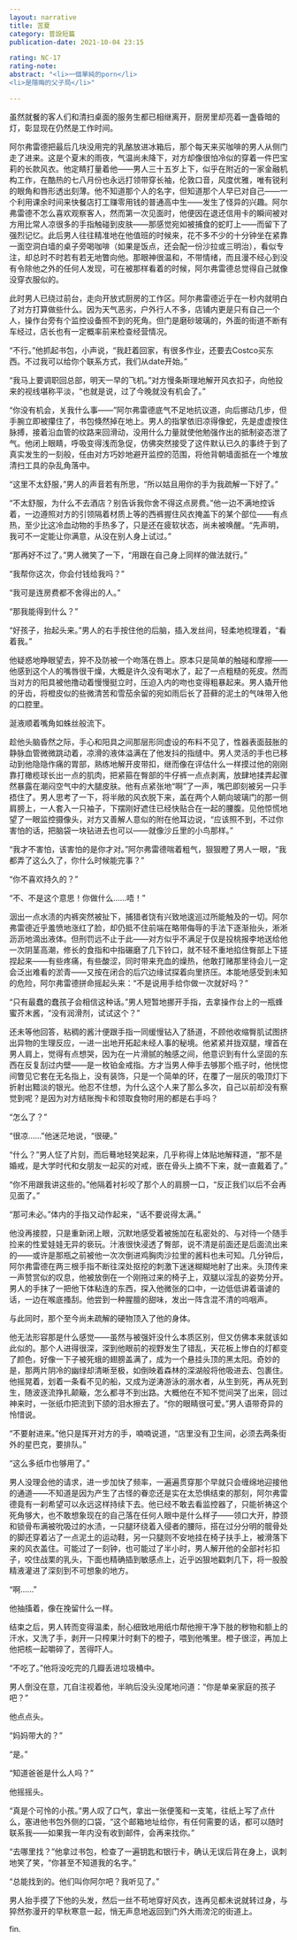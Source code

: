 ```yaml
---
layout: narrative
title: 苦夏
category: 普設短篇
publication-date: 2021-10-04 23:15

rating: NC-17
rating-note:
abstract: "<li>一個單純的porn</li>
<li>是隱晦的父子局</li>"

---
```


虽然就餐的客人们和清扫桌面的服务生都已相继离开，厨房里却亮着一盏昏暗的灯，彰显现在仍然是工作时间。

阿尔弗雷德把最后几块没用完的乳酪放进冰箱后，那个每天来买咖啡的男人从侧门走了进来。这是个夏末的雨夜，气温尚未降下，对方却像很怕冷似的穿着一件巴宝莉的长款风衣。他定睛打量着他——男人三十五岁上下，似乎在附近的一家金融机构工作，在酷热的七八月份也永远打领带穿长袖，伦敦口音，风度优雅，唯有锐利的眼角和唇形透出刻薄。他不知道那个人的名字，但知道那个人早已对自己——一个利用课余时间来快餐店打工赚零用钱的普通高中生——发生了怪异的兴趣。阿尔弗雷德不怎么喜欢观察客人，然而第一次见面时，他便因在退还信用卡的瞬间被对方用比常人凉很多的手指触碰到皮肤——那感觉宛如被捕食的蛇盯上——而留下了强烈记忆。此后男人往往精准地在他值班的时候来，花不多不少的十分钟坐在紧靠一面空洞白墙的桌子旁喝咖啡（如果是饭点，还会配一份沙拉或三明治），看似专注，却总时不时若有若无地瞥向他。那眼神很温和，不带情绪，而且漫不经心到没有令除他之外的任何人发现，可在被那样看着的时候，阿尔弗雷德总觉得自己就像没穿衣服似的。

此时男人已绕过前台，走向开放式厨房的工作区。阿尔弗雷德近乎在一秒内就明白了对方打算做些什么。因为天气恶劣，户外行人不多，店铺内更是只有自己一个人，操作台旁有个监控设备照不到的死角。但门是磨砂玻璃的，外面的街道不断有车经过，店长也有一定概率前来检查经营情况。

“不行。”他抓起书包，小声说，“我赶着回家，有很多作业，还要去Costco买东西。不过我可以给你个联系方式，我们从date开始。”

“我马上要调职回总部，明天一早的飞机。”对方慢条斯理地解开风衣扣子，向他投来的视线堪称平淡，“也就是说，过了今晚就没有机会了。”

“你没有机会，关我什么事——”阿尔弗雷德底气不足地抗议道，向后挪动几步，但手腕立即被攥住了，书包倏然掉在地上。男人的指掌依旧凉得像蛇，先是虚虚按住脉搏，接着沿血管的纹路来回滑动，没用什么力量就使他勉强作出的抵制姿态泄了气。他闭上眼睛，呼吸变得浅而急促，仿佛突然接受了这件默认已久的事终于到了真实发生的一刻般，任由对方巧妙地避开监控的范围，将他背朝墙面抵在一个堆放清扫工具的杂乱角落中。

“这里不太舒服，”男人的声音若有所思，“所以姑且用你的手为我疏解一下好了。”

“不太舒服，为什么不去酒店？别告诉我你舍不得这点房费。”他一边不满地控诉着，一边遵照对方的引领隔着材质上等的西裤握住风衣掩盖下的某个部位——有点热，至少比这冷血动物的手热多了，只是还在疲软状态，尚未被唤醒。“先声明，我可不一定能让你满意，从没在别人身上试过。”

“那再好不过了。”男人微笑了一下，“用跟在自己身上同样的做法就行。”

“我帮你这次，你会付钱给我吗？”

“我可是连房费都不舍得出的人。”

“那我能得到什么？”

“好孩子，抬起头来。”男人的右手按住他的后脑，插入发丝间，轻柔地梳理着，“看着我。”

他疑惑地睁眼望去，猝不及防被一个吻落在唇上。原本只是简单的触碰和摩擦——他感到这个人的嘴唇很干燥，大概是许久没有喝水了，起了一点粗糙的死皮。然而当对方的阳具被他撸动着慢慢挺立时，压迫入内的吻也变得粗暴起来。男人撬开他的牙齿，将橙皮似的些微清苦和雪茄余留的宛如雨后长了苔藓的泥土的气味带入他的口腔里。

涎液顺着嘴角如蛛丝般流下。

趁他头脑昏然之际，手心和阳具之间那层形同虚设的布料不见了，性器表面鼓胀的静脉血管微微跳动着，凉滑的液体溢满在了他发抖的指缝中。男人灵活的手也已移动到他隐隐作痛的胃部，熟练地解开皮带扣，继而像在评估什么一样摸过他的刚刚靠打橄榄球长出一点的肌肉，把紧箍在臀部的牛仔裤一点点剥离，放肆地揉弄起骤然暴露在潮闷空气中的大腿皮肤。他有点紧张地“啊”了一声，嘴巴即刻被另一只手捂住了。男人思考了一下，将半敞的风衣脱下来，盖在两个人朝向玻璃门的那一侧肩膀上，一人套入一只袖子，下摆刚好遮住已经快贴合在一起的腰腹。见他惊慌地望了一眼监控摄像头，对方又善解人意似的附在他耳边说，“应该照不到，不过你害怕的话，把脑袋一块钻进去也可以——就像沙丘里的小鸟那样。”

“我才不害怕，该害怕的是你才对。”阿尔弗雷德喘着粗气，狠狠瞪了男人一眼，“我都弄了这么久了，你什么时候能完事？”

“你不喜欢持久的？”

“不、不是这个意思！你做什么……唔！”

洇出一点水渍的内裤突然被扯下，捕猎者饶有兴致地逡巡过所能触及的一切。阿尔弗雷德近乎羞愤地涨红了脸，却仍抵不住前端在略带侮辱的手法下逐渐抬头，淅淅沥沥地滴出液体。但刑罚远不止于此——对方似乎不满足于仅是投桃报李地送给他一次阴茎高潮，修长的食指和中指碾磨了几下铃口，就不轻不重地掐住臀部上下搓捏起来——有些疼痛，有些酸涩，同时带来充血的燥热，他敢打赌那里待会儿一定会泛出难看的淤青——又按在闭合的后穴边缘试探着向里挤压。本能地感受到未知的危险，阿尔弗雷德拼命摇起头来：“不是说用手给你做一次就好吗？”

“只有最蠢的蠢孩子会相信这种话。”男人短暂地挪开手指，去拿操作台上的一瓶蜂蜜芥末酱，“没有润滑剂，试试这个？”

还未等他回答，粘稠的酱汁便跟手指一同缓慢钻入了肠道，不顾他收缩臀肌试图挤出异物的生理反应，一进一出地开拓起未经人事的秘境。他紧紧并拢双腿，埋首在男人肩上，觉得有点想哭，因为在一片滑腻的触感之间，他意识到有什么坚固的东西在反复刮过内壁——是一枚铂金戒指。方才当男人伸手去够那个瓶子时，他恍惚间瞥见它套在无名指上，没有装饰，只是一个简单的环，在覆了一层灰的吸顶灯下折射出黯淡的银光。他忍不住想，为什么这个人来了那么多次，自己以前却没有察觉到呢？是因为对方结账掏卡和领取食物时用的都是右手吗？

“怎么了？”

“很凉……”他迷茫地说，“很硬。”

“什么？”男人怔了片刻，而后蓦地轻笑起来，几乎称得上体贴地解释道，“那不是婚戒，是大学时代和女朋友一起买的对戒，嵌在骨头上摘不下来，就一直戴着了。”

“你不用跟我讲这些的。”他隔着衬衫咬了那个人的肩膀一口，“反正我们以后不会再见面了。”

“那可未必。”体内的手指又动作起来，“话不要说得太满。”

他没再接腔，只是重新闭上眼，沉默地感受着被施加在私密处的、与对待一个随手捡来的性爱娃娃无异的亵玩。汁液很快浸透了臀部，说不清是前面还是后面流出来的——或许是那瓶之前被他一次次倒进鸡胸肉沙拉里的酱料也未可知。几分钟后，阿尔弗雷德在两三根手指不断往深处抠挖的刺激下迷迷糊糊地射了出来。头顶传来一声赞赏似的叹息，他被放倒在一个刚拖过来的椅子上，双腿以淫乱的姿势分开。男人的手抹了一把他下体粘连的东西，探入他微张的口中，一边低低讲着谐谑的话，一边在喉底搔刮。他尝到一种腥膻的甜味，发出一阵含混不清的呜咽声。

与此同时，那个至今尚未疏解的硬物顶入了他的身体。

他无法形容那是什么感觉——虽然与被强奸没什么本质区别，但又仿佛本来就该如此似的。那个人进得很深，深到他眼前的视野发生了错乱，天花板上惨白的灯都变了颜色，好像一下子被死蛾的翅膀盖满了，成为一个悬挂头顶的黑太阳。奇妙的是，那两片阴冷的幽绿却清晰至极，如倒映着森林的深湖般将他吸进去、包裹住。他摇晃着，划着一条看不见的船，又成为逆涛游泳的溺水者，从生到死，再从死到生，随波逐流挣扎颠簸，怎么都寻不到出路。大概他在不知不觉间哭了出来，回过神来时，一张纸巾把流到下颌的泪水擦去了。“你的眼睛很可爱。”男人语带奇异的怜惜说。

“不要射进来。”他只是挥开对方的手，喃喃说道，“店里没有卫生间，必须去两条街外的星巴克，要排队。”

“这么多纸巾也够用了。”

男人没理会他的请求，进一步加快了频率，一遍遍贯穿那个早就只会缠绵地迎接他的通道——不知道是因为产生了古怪的眷恋还是实在太恐惧结束的那刻，阿尔弗雷德竟有一刹希望可以永远这样持续下去。他已经不敢去看监控器了，只能祈祷这个死角够大，也不敢想象现在的自己落在任何人眼中是什么样子——领口大开，脖颈和锁骨布满被吮吸过的水渍，一只腿环绕着入侵者的腰际，搭在过分分明的髋骨处的脚还穿着沾了一点泥土的运动鞋，另一只腿则不安地挂在椅子扶手上，被滑落下来的风衣盖住。可能过了一刻钟，也可能过了半小时，男人解开他的全部衬衫扣子，咬住战栗的乳头，下面也精确插到敏感点上，近乎凶狠地戳刺几下，将一股股精液灌进了深刻到不可想象的地方。

“啊……”

他抽搐着，像在挽留什么一样。

结束之后，男人转而变得温柔，耐心细致地用纸巾帮他擦干净下肢的秽物和额上的汗水，又洗了手，剥开一只榨果汁时剩下的橙子，喂到他嘴里。橙子很涩，再加上他把核一起嚼碎了，苦得吓人。

“不吃了。”他将没吃完的几瓣丢进垃圾桶中。

男人倒没在意，兀自注视着他，半晌后没头没尾地问道：“你是单亲家庭的孩子吧？”

他点点头。

“妈妈带大的？”

“是。”

“知道爸爸是什么人吗？”

他摇摇头。

“真是个可怜的小孩。”男人叹了口气，拿出一张便笺和一支笔，往纸上写了点什么，塞进他书包外侧的口袋，“这个邮箱地址给你，有任何需要的话，都可以随时联系我——如果我一年内没有收到邮件，会再来找你。”

“去哪里找？”他拿过书包，检查了一遍钥匙和银行卡，确认无误后背在身上，讽刺地笑了笑，“你甚至不知道我的名字。”

“总能找到的。他们叫你阿尔吧？我听见了。”

男人抬手摸了下他的头发，然后一丝不苟地穿好风衣，连再见都未说就转过身，与猝然弥漫开的早秋寒意一起，悄无声息地返回到门外大雨滂沱的街道上。

fin.
